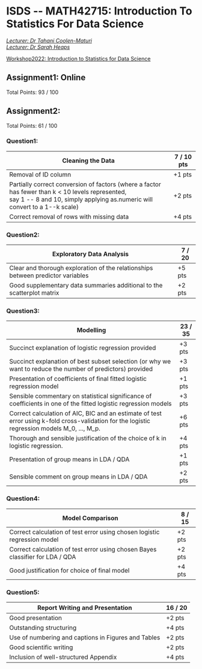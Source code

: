 # ISDS -- MATH42715: Introduction To Statistics For Data Science
*[Lecturer: Dr Tahani Coolen-Maturi](https://tahanimaturi.com)*  
*[Lecturer: Dr Sarah Heaps](https://conferences.ncl.ac.uk/wisdom/personalprofiles/academicstafffrommathsstatsphysics/)*

[Workshop2022: Introduction to Statistics for Data Science](https://tmaturi.github.io/ISDS2022/index.html) 

## Assignment1: Online
Total Points: 93 / 100

## Assignment2: 
Total Points: 61 / 100

### Question1: 
| Cleaning the Data | 7 / 10 pts |
| --- | --- |
| Removal of ID column | +1 pts |
| Partially correct conversion of factors (where a factor has fewer than k < 10 levels represented, <br> say 1 -- 8 and 10, simply applying as.numeric will convert to a 1--k scale) |  +2 pts |
| Correct removal of rows with missing data | +4 pts |

### Question2:
| Exploratory Data Analysis | 7 / 20 | 
| --- | --- | 
| Clear and thorough exploration of the relationships between predictor variables | +5 pts |
| Good supplementary data summaries additional to the scatterplot matrix | +2 pts |

### Question3:
| Modelling | 23 / 35 | 
| --- | --- | 
| Succinct explanation of logistic regression provided | +3 pts |
| Succinct explanation of best subset selection (or why we want to reduce the number of predictors) provided | +3 pts |
| Presentation of coefficients of final fitted logistic regression model | +1 pts |
| Sensible commentary on statistical significance of coefficients in one of the fitted logistic regression models | +3 pts |
| Correct calculation of AIC, BIC and an estimate of test error using k-fold cross-validation for the logistic regression models M_0, ..., M_p. | +6 pts |
| Thorough and sensible justification of the choice of k in logistic regression. | +4 pts |
| Presentation of group means in LDA / QDA | +1 pts |
| Sensible comment on group means in LDA / QDA | +2 pts |

### Question4:
| Model Comparison | 8 / 15 | 
| --- | --- | 
| Correct calculation of test error using chosen logistic regression model | +2 pts |
| Correct calculation of test error using chosen Bayes classifier for LDA / QDA | +2 pts |
| Good justification for choice of final model  | +4 pts |

### Question5:
| Report Writing and Presentation | 16 / 20 | 
| --- | --- | 
| Good presentation | +2 pts |
| Outstanding structuring | +4 pts |
| Use of numbering and captions in Figures and Tables | +2 pts |
| Good scientific writing | +2 pts |
| Inclusion of well-structured Appendix | +4 pts |
